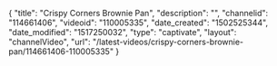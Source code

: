 {
    "title": "Crispy Corners Brownie Pan",
    "description": "",
    "channelid": "114661406",
    "videoid": "110005335",
    "date_created": "1502525344",
    "date_modified": "1517250032",
    "type": "captivate",
    "layout": "channelVideo",
    "url": "\/latest-videos\/crispy-corners-brownie-pan\/114661406-110005335"
}